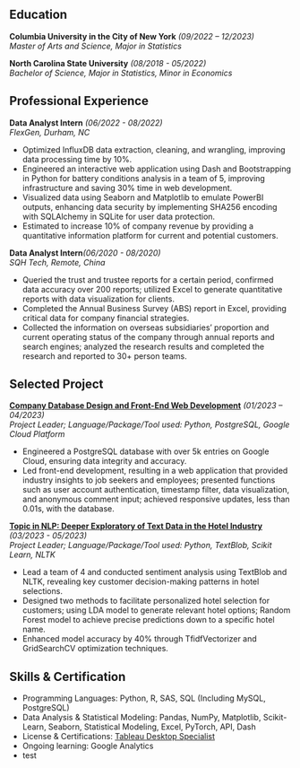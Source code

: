 ## Education
**Columbia University in the City of New York** _(09/2022 – 12/2023)_   
*Master of Arts and Science, Major in Statistics*

**North Carolina State University** _(08/2018 - 05/2022)_  
*Bachelor of Science, Major in Statistics, Minor in Economics* 

## Professional Experience
**Data Analyst Intern** _(06/2022 - 08/2022)_   
*_FlexGen, Durham, NC_*

- Optimized InfluxDB data extraction, cleaning, and wrangling, improving data processing time by 10%.
- Engineered an interactive web application using Dash and Bootstrapping in Python for battery conditions analysis in a team of 5, improving infrastructure and saving 30% time in web development.
- Visualized data using Seaborn and Matplotlib to emulate PowerBI outputs, enhancing data security by implementing SHA256 encoding with SQLAlchemy in SQLite for user data protection.
- Estimated to increase 10% of company revenue by providing a quantitative information platform for current and potential customers.


**Data Analyst Intern**_(06/2020 - 08/2020)_  
*_SQH Tech, Remote, China_*

- Queried the trust and trustee reports for a certain period, confirmed data accuracy over 200 reports; utilized Excel to generate quantitative reports with data visualization for clients.
- Completed the Annual Business Survey (ABS) report in Excel, providing critical data for company financial strategies.
- Collected the information on overseas subsidiaries’ proportion and current operating status of the company through annual reports and search engines; analyzed the research results and completed the research and reported to 30+ person teams.

## Selected Project
**[Company Database Design and Front-End Web Development](https://github.com/wowNorth0516/w4111-proj1)**
_(01/2023 – 04/2023)_   
*_Project Leader; Language/Package/Tool used: Python, PostgreSQL, Google Cloud Platform_*
-	Engineered a PostgreSQL database with over 5k entries on Google Cloud, ensuring data integrity and accuracy.
-	Led front-end development, resulting in a web application that provided industry insights to job seekers and employees; presented functions such as user account authentication, timestamp filter, data visualization, and anonymous comment input; achieved responsive updates, less than 0.01s, with the database.

**[Topic in NLP: Deeper Exploratory of Text Data in the Hotel Industry](https://docs.google.com/presentation/d/1biqIb0QbGwsKtpsmcakE0LAmIj5108ToGKEETWxrVUk/edit?usp=sharing)** _(03/2023 - 05/2023)_   
*_Project Leader; Language/Package/Tool used: Python, TextBlob, Scikit Learn, NLTK_* 
-	Lead a team of 4 and conducted sentiment analysis using TextBlob and NLTK, revealing key customer decision-making patterns in hotel selections.
-	Designed two methods to facilitate personalized hotel selection for customers; using LDA model to generate relevant hotel options; Random Forest model to achieve precise predictions down to a specific hotel name. 
-	Enhanced model accuracy by 40% through TfidfVectorizer and GridSearchCV optimization techniques. 

## Skills & Certification
-	Programming Languages: Python, R, SAS, SQL (Including MySQL, PostgreSQL)
-	Data Analysis & Statistical Modeling: Pandas, NumPy, Matplotlib, Scikit-Learn, Seaborn, Statistical Modeling, Excel, PyTorch, API, Dash
-	License & Certifications: [Tableau Desktop Specialist](https://www.credly.com/badges/47772b8d-3ada-495c-a340-bc24dfe51685/public_url)
-	Ongoing learning: Google Analytics
-	test



